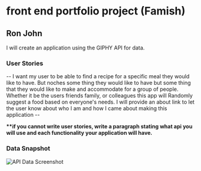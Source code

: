 # front end portfolio project (Famish)

## Ron John

I will create an application using the GIPHY API for data.

### User Stories

-- I want my user to be able to find a recipe for a specific meal they would like to have. But noches some thing they would like to have but some thing that they would like to make and accommodate for a group of people. Whether it be the users friends family, or colleagues this app will Randomly suggest a food based on everyone's needs. I will provide an about link to let the user know about who I am and how I came about making this application --

**\*\*if you cannot write user stories, write a paragraph stating what api you will use and each functionality your application will have.**

### Data Snapshot

![API Data Screenshot](./assets/api-data.png)

<!-- ?apiKey=76adec42384e4af4a3a56a2375fc3631 -->
<!--
- As a user, when I visit the website I see a links to multiple pages so that I can navigate from one page to the other
 - As a user I can click on an About link so that it will navigate to a new page where I see information about the developer
- As a user, information about users is retrieved from an API so that I can see a list of photos to click on
- As a user, I can type in an input box and search for a photo based on the input, (e.g. cats) so that a new stream of photos will appear based on that theme.
- As a user, if I try to submit with no entry in the input box, I see a message on the screen telling me to enter a value to search so that I cannot submit without entering a value
- As a user, I can click on a photo so that I can view a single photo with information about that photo -->

